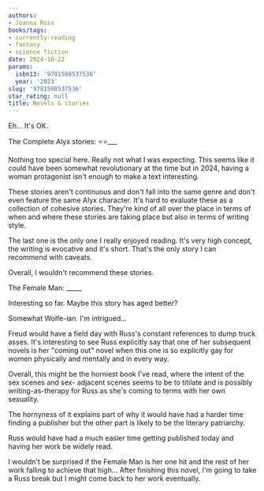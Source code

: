 ```yaml
---
authors:
- Joanna Russ
books/tags:
- currently-reading
- fantasy
- science fiction
date: 2024-10-22
params:
  isbn13: '9781598537536'
  year: '2023'
slug: '9781598537536'
star_rating: null
title: Novels & stories
---
```


Eh... It's OK.


<!--more-->

The Complete Alyx stories: ⭐⭐___

Nothing too special here. Really not what I was expecting. This seems like it could have been somewhat revolutionary at the time but in 2024, having a woman protagonist isn't enough to make a text interesting.

These stories aren't continuous and don't fall into the same genre and don't even feature the same Alyx character. It's hard to evaluate these as a collection of cohesive stories. They're kind of all over the place in terms of when and where these stories are taking place but also in terms of writing style.

The last one is the only one I really enjoyed reading. It's very high concept, the writing is evocative and it's short. That's the only story I can recommend with caveats.

Overall, I wouldn't recommend these stories.

The Female Man: _____

Interesting so far. Maybe this story has aged better?

Somewhat Wolfe-ian. I'm intrigued...

Freud would have a field day with Russ's constant references to dump truck asses. It's interesting to see Russ explicitly say that one of her subsequent novels is her "coming out" novel when this one is so explicitly gay for women physically and mentally and in every way.

Overall, this might be the horniest book I've read, where the intent of the sex scenes and sex- adjacent scenes seems to be to titilate and is possibly writing-as-therapy for Russ as she's coming to terms with her own sexuality.

The hornyness of it explains part of why it would have had a harder time finding a publisher but the other part is likely to be the literary patriarchy.

Russ would have had a much easier time getting published today and having her work be widely read. 

I wouldn't be surprised if the Female Man is her one hit and the rest of her work falling to achieve that high... After finishing this novel,  I'm going to take a Russ break but I might come back to her work eventually. 
